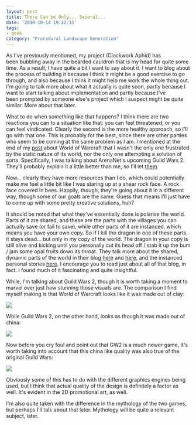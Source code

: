 ```yaml
---
layout: post
title: There Can be Only... Several...
date: '2010-10-14 19:22:15'
tags:
- geek
category: "Procedural Landscape Generation"
---
```


As I've previously mentioned, my project (Clockwork Aphid) has been bubbling away in the bearded cauldron that is my head for quite some time. As a result, I have quite a bit I want to say about it. I want to blog about the process of building it because I think it might be a good exercise to go through, and also because I think it might help me work the whole thing out. I'm going to talk more about what it actually is quite soon, partly because I want to start talking about implementation and partly because I've been prompted by someone else's project which I suspect might be quite similar. More about that later.  

<!-- More -->

What to do when something like that happens? I think there are two reactions you can to a situation like that: you can feel threatened; or you can feel vindicated. Clearly the second is the more healthy approach, so I'll go with that one. This is probably for the best, since there are other parties who seem to be coming at the same problem as I am. I mentioned at the end of my [post](/2010/10/08/wow-oh-wow) about World of Warcraft that I wasn't the only one frustrated by the static nature of its world, nor the only one attempting a solution of sorts. Specifically, I was talking about ArenaNet's upcoming Guild Wars 2. They'll probably explain it a little better than me, so I'll let [them](http://www.guildwars2.com/en/media/videos/).

Now... clearly they have more resources than I do, which could potentially make me feel a little bit like I was staring up at a shear rock face. A rock face covered in bees. Happily, though, they're going about it in a different way, though some of our goals are the same. Guess that means I'll just have to come up with some pretty creative solutions, huh?  


It should be noted that what they've essentially done is polarise the world. Parts of it are shared, and these are the parts with the villages you can actually save (or fail to save), while other parts of it are instanced, which means you have your own copy. So if I kill the dragon in one of these parts, it stays dead... but only in my copy of the world. The dragon in your copy is still alive and kicking until you personally cut its head off / stab it up the bum / jam some opal fruits down its throat. They talk more about the shared, dynamic parts of the world in their blog [here](http://www.arena.net/blog/colin-johanson-answers-your-dynamic-event-questions) and [here](http://www.arena.net/blog/eric-flannum-answers-more-of-your-dynamic-event-questions), and the instanced personal stories [here](http://www.arena.net/blog/ree-soesbee-answers-your-questions-about-gw2-personal-storylines). I encourage you to read just about all of that blog, in fact. I found much of it fascinating and quite insightful.  


While, I'm talking about Guild Wars 2, though it is worth taking a moment to marvel over just how stunning those visuals are. The comparison I find myself making is that World of Warcraft looks like it was made out of clay:  

![](http://www.file-extensions.org/imgs/app-picture/3744/world-of-warcraft.jpg)

While Guild Wars 2, on the other hand, looks as though it was made out of china:  

![](http://www.guildwars2.com/global/includes/images/screenshots/dynamic-events/gw2-dynamic-006.jpg)   

Now before you cry foul and point out that GW2 is a much newer game, it's worth taking into account that this china like quality was also true of the original Guild Wars:  

![](http://www.guildwars.com/images/screenshots/gwscreen047-page.jpg)

Obviously some of this has to do with the different graphics engines being used, but I think that actual quality of the design is definitely a factor as well. It's evident in the 2D promotional art, as well.  

I'm also quite taken with the difference in the mythology of the two games, but perhaps I'll talk about that later. Mythology will be quite a relevant subject, later.
